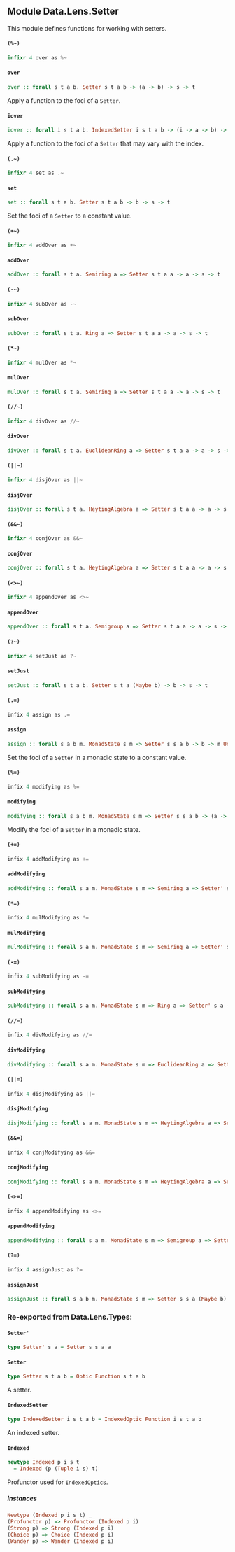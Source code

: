 ## Module Data.Lens.Setter

This module defines functions for working with setters.

#### `(%~)`

``` purescript
infixr 4 over as %~
```

#### `over`

``` purescript
over :: forall s t a b. Setter s t a b -> (a -> b) -> s -> t
```

Apply a function to the foci of a `Setter`.

#### `iover`

``` purescript
iover :: forall i s t a b. IndexedSetter i s t a b -> (i -> a -> b) -> s -> t
```

Apply a function to the foci of a `Setter` that may vary with the index.

#### `(.~)`

``` purescript
infixr 4 set as .~
```

#### `set`

``` purescript
set :: forall s t a b. Setter s t a b -> b -> s -> t
```

Set the foci of a `Setter` to a constant value.

#### `(+~)`

``` purescript
infixr 4 addOver as +~
```

#### `addOver`

``` purescript
addOver :: forall s t a. Semiring a => Setter s t a a -> a -> s -> t
```

#### `(-~)`

``` purescript
infixr 4 subOver as -~
```

#### `subOver`

``` purescript
subOver :: forall s t a. Ring a => Setter s t a a -> a -> s -> t
```

#### `(*~)`

``` purescript
infixr 4 mulOver as *~
```

#### `mulOver`

``` purescript
mulOver :: forall s t a. Semiring a => Setter s t a a -> a -> s -> t
```

#### `(//~)`

``` purescript
infixr 4 divOver as //~
```

#### `divOver`

``` purescript
divOver :: forall s t a. EuclideanRing a => Setter s t a a -> a -> s -> t
```

#### `(||~)`

``` purescript
infixr 4 disjOver as ||~
```

#### `disjOver`

``` purescript
disjOver :: forall s t a. HeytingAlgebra a => Setter s t a a -> a -> s -> t
```

#### `(&&~)`

``` purescript
infixr 4 conjOver as &&~
```

#### `conjOver`

``` purescript
conjOver :: forall s t a. HeytingAlgebra a => Setter s t a a -> a -> s -> t
```

#### `(<>~)`

``` purescript
infixr 4 appendOver as <>~
```

#### `appendOver`

``` purescript
appendOver :: forall s t a. Semigroup a => Setter s t a a -> a -> s -> t
```

#### `(?~)`

``` purescript
infixr 4 setJust as ?~
```

#### `setJust`

``` purescript
setJust :: forall s t a b. Setter s t a (Maybe b) -> b -> s -> t
```

#### `(.=)`

``` purescript
infix 4 assign as .=
```

#### `assign`

``` purescript
assign :: forall s a b m. MonadState s m => Setter s s a b -> b -> m Unit
```

Set the foci of a `Setter` in a monadic state to a constant value.

#### `(%=)`

``` purescript
infix 4 modifying as %=
```

#### `modifying`

``` purescript
modifying :: forall s a b m. MonadState s m => Setter s s a b -> (a -> b) -> m Unit
```

Modify the foci of a `Setter` in a monadic state.

#### `(+=)`

``` purescript
infix 4 addModifying as +=
```

#### `addModifying`

``` purescript
addModifying :: forall s a m. MonadState s m => Semiring a => Setter' s a -> a -> m Unit
```

#### `(*=)`

``` purescript
infix 4 mulModifying as *=
```

#### `mulModifying`

``` purescript
mulModifying :: forall s a m. MonadState s m => Semiring a => Setter' s a -> a -> m Unit
```

#### `(-=)`

``` purescript
infix 4 subModifying as -=
```

#### `subModifying`

``` purescript
subModifying :: forall s a m. MonadState s m => Ring a => Setter' s a -> a -> m Unit
```

#### `(//=)`

``` purescript
infix 4 divModifying as //=
```

#### `divModifying`

``` purescript
divModifying :: forall s a m. MonadState s m => EuclideanRing a => Setter' s a -> a -> m Unit
```

#### `(||=)`

``` purescript
infix 4 disjModifying as ||=
```

#### `disjModifying`

``` purescript
disjModifying :: forall s a m. MonadState s m => HeytingAlgebra a => Setter' s a -> a -> m Unit
```

#### `(&&=)`

``` purescript
infix 4 conjModifying as &&=
```

#### `conjModifying`

``` purescript
conjModifying :: forall s a m. MonadState s m => HeytingAlgebra a => Setter' s a -> a -> m Unit
```

#### `(<>=)`

``` purescript
infix 4 appendModifying as <>=
```

#### `appendModifying`

``` purescript
appendModifying :: forall s a m. MonadState s m => Semigroup a => Setter' s a -> a -> m Unit
```

#### `(?=)`

``` purescript
infix 4 assignJust as ?=
```

#### `assignJust`

``` purescript
assignJust :: forall s a b m. MonadState s m => Setter s s a (Maybe b) -> b -> m Unit
```


### Re-exported from Data.Lens.Types:

#### `Setter'`

``` purescript
type Setter' s a = Setter s s a a
```

#### `Setter`

``` purescript
type Setter s t a b = Optic Function s t a b
```

A setter.

#### `IndexedSetter`

``` purescript
type IndexedSetter i s t a b = IndexedOptic Function i s t a b
```

An indexed setter.

#### `Indexed`

``` purescript
newtype Indexed p i s t
  = Indexed (p (Tuple i s) t)
```

Profunctor used for `IndexedOptic`s.

##### Instances
``` purescript
Newtype (Indexed p i s t) _
(Profunctor p) => Profunctor (Indexed p i)
(Strong p) => Strong (Indexed p i)
(Choice p) => Choice (Indexed p i)
(Wander p) => Wander (Indexed p i)
```

